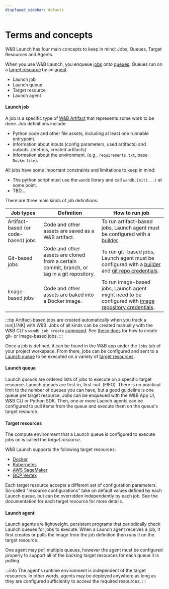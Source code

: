 ```yaml
---
displayed_sidebar: default
---
```


# Terms and concepts

W&B Launch has four main concepts to keep in mind: Jobs, Queues, Target Resources and Agents.

When you use W&B Launch, you enqueue [jobs](#TBD) onto [queues](#TBD). Queues run on a [target resource](#TBD) by an [agent](#TBD).


* Launch job
* Launch queue
* Target resource
* Launch agent


#### Launch job
A job is a specific type of [W&B Artifact](#TBD) that represents some work to be done.  Job definitions include:

- Python code and other file assets, including at least one runnable entrypoint.
- Information about inputs (config parameters, used artifacts) and outputs. (metrics, created artifacts)
- Information about the environment. (e.g., `requirements.txt`, base `Dockerfile`).

All jobs have some important constraints and limitations to keep in mind:

- The python script must use the `wandb` library and call `wandb.init(...)` at some point.
- TBD...

There are three main kinds of job definitions:


| Job types | Definition | How to run job | 
| ---------- | --------- | -------------- |
|Artifact-based (or code-based) jobs| Code and other assets are saved as a W&B artifact.| To run artifact-based jobs, Launch agent must be configured with a [builder](#TBD). |
|Git-based jobs|  Code and other assets are cloned from a certain commit, branch, or tag in a git repository. | To run git-based jobs, Launch agent must be configured with a [builder](#TBD) and [git repo credentials](#TBD). |
|Image-based jobs|Code and other assets are baked into a Docker image. | To run image-based jobs, Launch agent might need to be configured with [image repository credentials](#TBD). | 


:::tip
Artifact-based jobs are created automatically when you track a run[LINK] with W&B.  Jobs of all kinds can be created manually with the W&B CLI's `wandb job create` [command](#TBD).  See [these docs](#TBD) for how to create git- or image-based jobs.
:::

Once a job is defined, it can be found in the W&B app under the `Jobs` tab of your project workspace.  From there, jobs can be configured and sent to a [Launch queue](#TBD) to be executed on a variety of [target resources](#TBD).

#### Launch queue
Launch *queues* are ordered lists of jobs to execute on a specific target resource.  Launch queues are first-in, first-out. (FIFO).  There is no practical limit to the number of queues you can have, but a good guideline is one queue per target resource.  Jobs can be enqueued with the W&B App UI, W&B CLI or Python SDK.  Then, one or more Launch agents can be configured to pull items from the queue and execute them on the queue's target resource.

#### Target resources
The compute environment that a Launch queue is configured to execute jobs on is called the *target resource*.

W&B Launch supports the following target resources:

- [Docker](#TBD)
- [Kubernetes](#TBD)
- [AWS SageMaker](#TBD)
- [GCP Vertex](#TBD)

Each target resource accepts a different set of configuration parameters.  So-called "resource configurations" take on default values defined by each Launch queue, but can be overridden independently by each job.  See the documentation for each target resource for more details.

#### Launch agent
Launch agents are lightweight, persistent programs that periodically check Launch queues for jobs to execute.  When a Launch agent receives a job, it first creates or pulls the image from the job definition then runs it on the target resource.

One agent may poll multiple queues, however the agent must be configured properly to support all of the backing target resources for each queue it is polling.  

:::info
The agent's runtime environment is independent of the target resources.  In other words, agents may be deployed anywhere as long as they are configured sufficiently to access the required resources.
:::